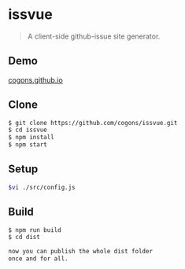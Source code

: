 # issvue

> A client-side github-issue site generator.

## Demo

[cogons.github.io](https://cogons.github.io)

## Clone

``` bash
$ git clone https://github.com/cogons/issvue.git
$ cd issvue
$ npm install
$ npm start

```

## Setup

``` bash
$vi ./src/config.js
```

## Build

``` bash
$ npm run build
$ cd dist

now you can publish the whole dist folder
once and for all.

```